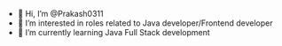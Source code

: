 - 👋 Hi, I’m @Prakash0311
- 👀 I’m interested in roles related to Java developer/Frontend developer
- 🌱 I’m currently learning Java Full Stack development

<!---
Prakash0311/Prakash0311 is a ✨ special ✨ repository because its `README.md` (this file) appears on your GitHub profile.
You can click the Preview link to take a look at your changes.
--->
